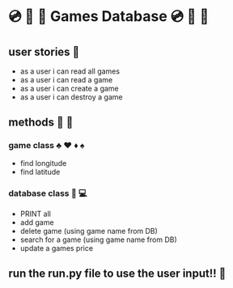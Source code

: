 # :cd: :taco: :dvd: Games Database :cd: :taco: :dvd:

## user stories :page_with_curl:

 - as a user i can read all games
 - as a user i can read a game
 - as a user i can create a game
 - as a user i can destroy a game

 ## methods :calling: :vhs:

 ### game class :clubs: :hearts: :diamonds: :spades:

- find longitude
- find latitude

### database class :satellite: :computer:

- PRINT all
- add game
- delete game (using game name from DB)
- search for a game (using game name from DB)
- update a games price

## run the run.py file to use the user input!! :triangular_flag_on_post:



